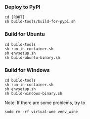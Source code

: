 ### Deploy to PyPI

```
cd [ROOT]
sh build-tools/build-for-pypi.sh
```


### Build for Ubuntu

```
cd build-tools
sh run-in-container.sh
sh envsetup.sh
sh build-ubuntu-binary.sh
```

### Build for Windows

```
cd build-tools
sh run-in-container.sh
sh envsetup.sh
sh build-windows-binary.sh
```

Note: If there are some problems, try to
```
sudo rm -rf virtual-wne venv_wine
```
